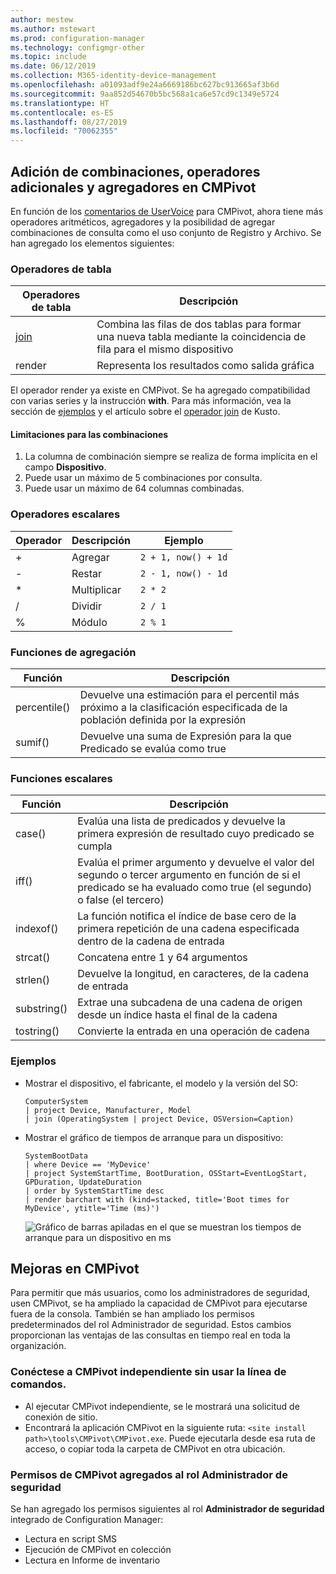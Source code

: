 ```yaml
---
author: mestew
ms.author: mstewart
ms.prod: configuration-manager
ms.technology: configmgr-other
ms.topic: include
ms.date: 06/12/2019
ms.collection: M365-identity-device-management
ms.openlocfilehash: a01093adf9e24a6669186bc627bc913665af3b6d
ms.sourcegitcommit: 9aa852d54670b5bc568a1ca6e57cd9c1349e5724
ms.translationtype: HT
ms.contentlocale: es-ES
ms.lasthandoff: 08/27/2019
ms.locfileid: "70062355"
---
```

## <a name="bkmk_cmpivot"></a> Adición de combinaciones, operadores adicionales y agregadores en CMPivot
<!--4054074-->
 En función de los [comentarios de UserVoice](https://configurationmanager.uservoice.com/forums/300492-ideas/suggestions/35636239-cmpivot-additional-operators-and-joins) para CMPivot, ahora tiene más operadores aritméticos, agregadores y la posibilidad de agregar combinaciones de consulta como el uso conjunto de Registro y Archivo. Se han agregado los elementos siguientes:

### <a name="table-operators"></a>Operadores de tabla

|Operadores de tabla| Descripción|
|-----|-----|
| [join](https://docs.microsoft.com/azure/kusto/query/joinoperator)| Combina las filas de dos tablas para formar una nueva tabla mediante la coincidencia de fila para el mismo dispositivo|
|render|Representa los resultados como salida gráfica|

El operador render ya existe en CMPivot. Se ha agregado compatibilidad con varias series y la instrucción **with**. Para más información, vea la sección de [ejemplos](#bkmk_cmpivot-examples) y el artículo sobre el [operador join](https://docs.microsoft.com/azure/kusto/query/joinoperator) de Kusto. 

#### <a name="limitations-for-joins"></a>Limitaciones para las combinaciones

1. La columna de combinación siempre se realiza de forma implícita en el campo **Dispositivo**.
1. Puede usar un máximo de 5 combinaciones por consulta.
1. Puede usar un máximo de 64 columnas combinadas.

### <a name="scalar-operators"></a>Operadores escalares

|Operador| Descripción|Ejemplo|
|-----|-----|-----|
| + | Agregar| `2 + 1, now() + 1d`|
| - |  Restar| `2 - 1, now() - 1d`|
| * | Multiplicar| `2 * 2`|
| / | Dividir | `2 / 1`|
| % | Módulo | `2 % 1`

### <a name="aggregation-functions"></a>Funciones de agregación

|Función| Descripción|
|-----|-----|
| percentile()| Devuelve una estimación para el percentil más próximo a la clasificación especificada de la población definida por la expresión|
| sumif() | Devuelve una suma de Expresión para la que Predicado se evalúa como true|

### <a name="scalar-functions"></a>Funciones escalares

|Función| Descripción|
|-----|-----|
| case()| Evalúa una lista de predicados y devuelve la primera expresión de resultado cuyo predicado se cumpla |
| iff() | Evalúa el primer argumento y devuelve el valor del segundo o tercer argumento en función de si el predicado se ha evaluado como true (el segundo) o false (el tercero)|
 | indexof() | La función notifica el índice de base cero de la primera repetición de una cadena especificada dentro de la cadena de entrada|
| strcat() | Concatena entre 1 y 64 argumentos |
| strlen()| Devuelve la longitud, en caracteres, de la cadena de entrada|
| substring() | Extrae una subcadena de una cadena de origen desde un índice hasta el final de la cadena |
| tostring() | Convierte la entrada en una operación de cadena |


### <a name="bkmk_cmpivot-examples"></a> Ejemplos

- Mostrar el dispositivo, el fabricante, el modelo y la versión del SO:

   ```
   ComputerSystem
   | project Device, Manufacturer, Model
   | join (OperatingSystem | project Device, OSVersion=Caption)
   ```

- Mostrar el gráfico de tiempos de arranque para un dispositivo:

   ```
   SystemBootData
   | where Device == 'MyDevice'
   | project SystemStartTime, BootDuration, OSStart=EventLogStart, GPDuration, UpdateDuration
   | order by SystemStartTime desc
   | render barchart with (kind=stacked, title='Boot times for MyDevice', ytitle='Time (ms)')
   ```
 
   ![Gráfico de barras apiladas en el que se muestran los tiempos de arranque para un dispositivo en ms](../../media/4054074-render-using-with-statement.png)


## <a name="improvements-to-cmpivot"></a>Mejoras en CMPivot

Para permitir que más usuarios, como los administradores de seguridad, usen CMPivot, se ha ampliado la capacidad de CMPivot para ejecutarse fuera de la consola. También se han ampliado los permisos predeterminados del rol Administrador de seguridad. Estos cambios proporcionan las ventajas de las consultas en tiempo real en toda la organización.

### <a name="connect-to-cmpivot-standalone-without-using-the-command-line"></a>Conéctese a CMPivot independiente sin usar la línea de comandos.
<!--4619340-->

- Al ejecutar CMPivot independiente, se le mostrará una solicitud de conexión de sitio. 
- Encontrará la aplicación CMPivot en la siguiente ruta: `<site install path>\tools\CMPivot\CMPivot.exe`. Puede ejecutarla desde esa ruta de acceso, o copiar toda la carpeta de CMPivot en otra ubicación.
 
### <a name="added-cmpivot-permissions-to-the-security-administrator-role"></a>Permisos de CMPivot agregados al rol Administrador de seguridad
<!--4683130-->

Se han agregado los permisos siguientes al rol **Administrador de seguridad** integrado de Configuration Manager:
- Lectura en script SMS
- Ejecución de CMPivot en colección
- Lectura en Informe de inventario

